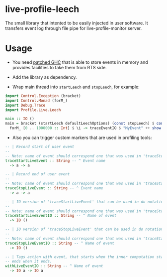 live-profile-leech
==================

The small library that intented to be easily injected in user software. It transfers event log through file pipe for live-profile-monitor server.

Usage
=====

* You need [patched GHC](https://github.com/NCrashed/ghc) that is able to store events
in memory and provides facilities to take them from RTS side.

* Add the library as dependency.

* Wrap main thread into `startLeech` and `stopLeech`, for example:

``` haskell
import Control.Exception (bracket)
import Control.Monad (forM_)
import Debug.Trace
import Profile.Live.Leech

main :: IO ()
main = bracket (startLeech defaultLeechOptions) (const stopLeech) $ const $ do
  forM_ [0 .. 1000000 :: Int] $ \i -> traceEventIO $ "MyEvent" ++ show i
```

* Also you can trigger custom markers that are used in profiling tools:

``` haskell
-- | Record start of user event
--
-- Note: name of event should correspond one that was used in 'traceStopLiveEvent'
traceStartLiveEvent :: String -- ^ Event name
  -> a -> a

-- | Record end of user event
--
-- Note: name of event should correspond one that was used in 'traceStartLiveEvent'
traceStopLiveEvent :: String -- ^ Event name
  -> a -> a

-- | IO version of 'traceStartLiveEvent' that can be used in do notation
--
-- Note: name of event should correspond one that was used in 'traceStopLiveEventIO'
traceStartLiveEventIO :: String -- ^ Name of event
  -> IO ()

-- | IO version of 'traceStopLiveEvent' that can be used in do notation
--
-- Note: name of event should correspond one that was used in 'traceStartLiveEventIO'
traceStopLiveEventIO :: String -- ^ Name of event
  -> IO ()

-- | Tags action with event, that starts when the inner computation starts and
-- ends when it ends.
withLiveEventIO :: String -- ^ Name of event
  -> IO a -> IO a
```